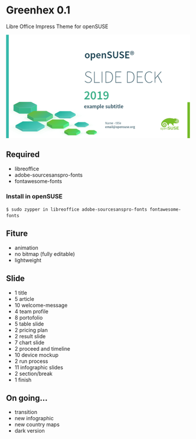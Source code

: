 # Greenhex 0.1

Libre Office Impress Theme for openSUSE

![screenshot](screenshot/1.png)

## Required

- libreoffice
- adobe-sourcesanspro-fonts
- fontawesome-fonts

### Install in openSUSE

`$ sudo zypper in libreoffice adobe-sourcesanspro-fonts fontawesome-fonts`
    
## Fiture
- animation
- no bitmap (fully editable)
- lightweight

## Slide
- 1 title
- 5 article
- 10 welcome-message
- 4 team profile
- 8 portofolio
- 5 table slide
- 2 pricing plan
- 2 result slide
- 7 chart slide
- 2 proceed and timeline
- 10 device mockup
- 2 run process
- 11 infographic slides
- 2 section/break
- 1 finish

## On going...

- transition
- new infographic
- new country maps
- dark version
